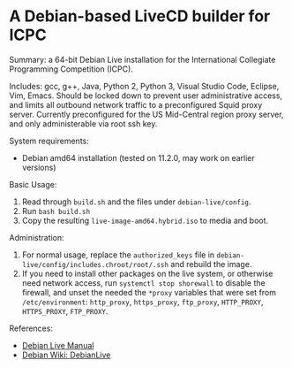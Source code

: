 # A Debian-based LiveCD builder for ICPC

Summary:
a 64-bit Debian Live installation for the International Collegiate Programming Competition (ICPC).

Includes: gcc, g++, Java, Python 2, Python 3, Visual Studio Code, Eclipse, Vim, Emacs.
Should be locked down to prevent user administrative access, and limits all outbound network traffic to a preconfigured Squid proxy server.
Currently preconfigured for the US Mid-Central region proxy server, and only administerable via root ssh key.

System requirements:

- Debian amd64 installation (tested on 11.2.0, may work on earlier versions)

Basic Usage:

1. Read through `build.sh` and the files under `debian-live/config`.
2. Run `bash build.sh`
3. Copy the resulting `live-image-amd64.hybrid.iso` to media and boot.

Administration:

1. For normal usage, replace the `authorized_keys` file in `debian-live/config/includes.chroot/root/.ssh` and rebuild the image.
2. If you need to install other packages on the live system, or otherwise need network access, run `systemctl stop shorewall` to disable the firewall, and unset the needed the `*proxy` variables that were set from `/etc/environment`: `http_proxy`, `https_proxy`, `ftp_proxy`, `HTTP_PROXY`, `HTTPS_PROXY`, `FTP_PROXY`.

References:

- [Debian Live Manual](https://live-team.pages.debian.net/live-manual/)
- [Debian Wiki: DebianLive](https://wiki.debian.org/DebianLive)
